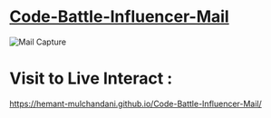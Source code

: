 # [Code-Battle-Influencer-Mail](https://hemant-mulchandani.github.io/Code-Battle-Influencer-Mail/)

![Mail Capture](https://github.com/Hemant-Mulchandani/Code-Battle-Influencer-Mail/blob/main/Code%20Battle%20Influencer%20Mail%20Capture-1.png)

# Visit to Live Interact :

https://hemant-mulchandani.github.io/Code-Battle-Influencer-Mail/

